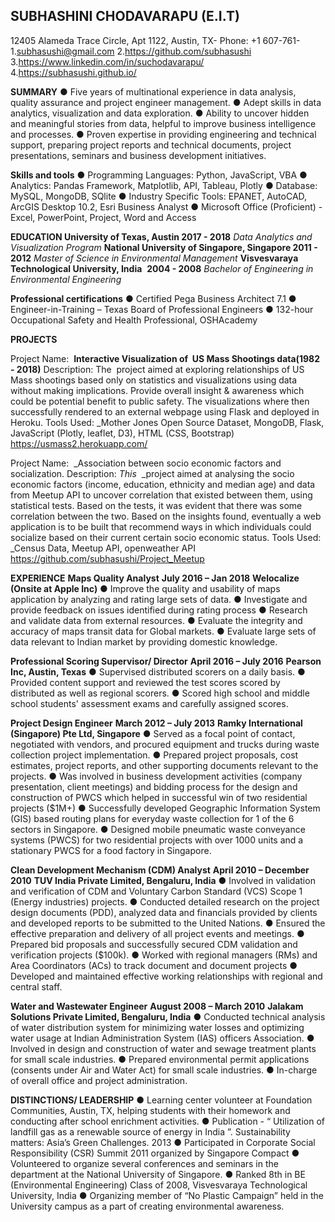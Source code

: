 ## SUBHASHINI CHODAVARAPU (E.I.T)

12405 Alameda Trace Circle, Apt 1122, Austin, TX-
Phone: +1 607-761-
1.<subhasushi@gmail.com>
2.<https://github.com/subhasushi>
3.<https://www.linkedin.com/in/suchodavarapu/>
4.<https://subhasushi.github.io/>

**SUMMARY**
● Five years of multinational experience in data analysis, quality assurance and project engineer management.
● Adept skills in data analytics, visualization and data exploration.
● Ability to uncover hidden and meaningful stories from data, helpful to improve business intelligence and
processes.
● Proven expertise in providing engineering and technical support, preparing project reports and technical
documents, project presentations, seminars and business development initiatives.

**Skills and tools**
● Programming Languages: Python, JavaScript, VBA
● Analytics: Pandas Framework, Matplotlib, API, Tableau, Plotly
● Database: MySQL, MongoDB, SQlite
● Industry Specific Tools: EPANET, AutoCAD, ArcGIS Desktop 10.2, Esri Business Analyst
● Microsoft Office (Proficient) - Excel, PowerPoint, Project, Word and Access

**EDUCATION
University of Texas, Austin 2017 - 2018**
_Data Analytics and Visualization Program_
**National University of Singapore, Singapore 2011 - 2012**
_Master of Science in Environmental Management_
**Visvesvaraya Technological University, India** ​ **2004 - 2008**
_Bachelor of Engineering in Environmental Engineering_

**Professional certifications**
● Certified Pega Business Architect 7.1
● Engineer-in-Training – Texas Board of Professional Engineers 
● 132-hour Occupational Safety and Health Professional, OSHAcademy 

**PROJECTS**

Project Name: ​ **Interactive Visualization of ​ US Mass Shootings data(1982 - 2018)**
Description: The ​ project aimed at ​ exploring relationships of US Mass shootings based only on statistics and visualizations using data without making implications. Provide overall insight & awareness which could be potential benefit to public safety. The visualizations where then successfully rendered to an external webpage using Flask and deployed in Heroku.
Tools Used: _Mother Jones Open Source Dataset, MongoDB, Flask, JavaScript (Plotly, leaflet, D3), HTML (CSS,
Bootstrap)
<https://usmass2.herokuapp.com/>

Project Name: ​ _Association between socio economic factors and socialization.
Description: _This_ ​ _project aimed at analysing the socio economic factors (income, education, ethnicity and median age)
and data from Meetup API to uncover correlation that existed between them, using statistical tests. Based on the tests, it
was evident that there was some correlation between the two. Based on the insights found, eventually a web application is to be built that recommend ways in which individuals could socialize based on their current certain socio economic status.
Tools Used:​ _Census Data, Meetup API, openweather API
<https://github.com/subhasushi/Project_Meetup>

**EXPERIENCE**
**Maps Quality Analyst**
**July 2016 – Jan 2018**
**Welocalize (Onsite at Apple Inc)**
● Improve the quality and usability of maps application by analyzing and rating large sets of data.
● Investigate and provide feedback on issues identified during rating process
● Research and validate data from external resources.
● Evaluate the integrity and accuracy of maps transit data for Global markets.
● Evaluate large sets of data relevant to Indian market by providing domestic knowledge.

**Professional Scoring Supervisor/ Director**
**April 2016 – July 2016**
**Pearson Inc, Austin, Texas**
● Supervised distributed scorers on a daily basis.
● Provided content support and reviewed the test scores scored by distributed as well as regional scorers.
● Scored high school and middle school students' assessment exams and carefully assigned scores.

**Project Design Engineer**
**March 2012 – July 2013**
**Ramky International (Singapore) Pte Ltd, Singapore** 
● Served as a focal point of contact, negotiated with vendors, and procured equipment and trucks during waste collection project implementation.
● Prepared project proposals, cost estimates, project reports, and other supporting documents relevant to the
projects.
● Was involved in business development activities (company presentation, client meetings) and bidding process for
the design and construction of PWCS which helped in successful win of two residential projects ($1M+)
● Successfully developed Geographic Information System (GIS) based routing plans for everyday waste collection for 1 of the 6 sectors in Singapore.
● Designed mobile pneumatic waste conveyance systems (PWCS) for two residential projects with over 1000 units
and a stationary PWCS for a food factory in Singapore.

**Clean Development Mechanism (CDM) Analyst**
**April 2010 – December 2010**
**TUV India Private Limited, Bengaluru, India**
● Involved in validation and verification of CDM and Voluntary Carbon Standard (VCS) Scope 1 (Energy
industries) projects.
● Conducted detailed research on the project design documents (PDD), analyzed data and financials provided by
clients and developed reports to be submitted to the United Nations.
● Ensured the effective preparation and delivery of all project events and meetings.
● Prepared bid proposals and successfully secured CDM validation and verification projects ($100k).
● Worked with regional managers (RMs) and Area Coordinators (ACs) to track document and document projects
● Developed and maintained effective working relationships with regional and central staff.

**Water and Wastewater Engineer**
**August 2008 – March 2010**
**Jalakam Solutions Private Limited, Bengaluru, India**
● Conducted technical analysis of water distribution system for minimizing water losses and optimizing water
usage at Indian Administration System (IAS) officers Association.
● Involved in design and construction of water and sewage treatment plants for small scale industries.
● Prepared environmental permit applications (consents under Air and Water Act) for small scale industries.
● In-charge of overall office and project administration.

**DISTINCTIONS/ LEADERSHIP**
● Learning center volunteer at Foundation Communities, Austin, TX, helping students with their homework and
conducting after school enrichment activities.
● Publication - “​ Utilization of landfill gas as a renewable source of energy in India ”.​ Sustainability matters: Asia’s Green Challenges. 2013
● Participated in Corporate Social Responsibility (CSR) Summit 2011 organized by Singapore Compact
● Volunteered to organize several conferences and seminars in the department at the National University of
Singapore.
● Ranked 8​th​ in BE (Environmental Engineering) Class of 2008, Visvesvaraya Technological University, India
● Organizing member of “No Plastic Campaign” held in the University campus as a part of creating
environmental awareness.


